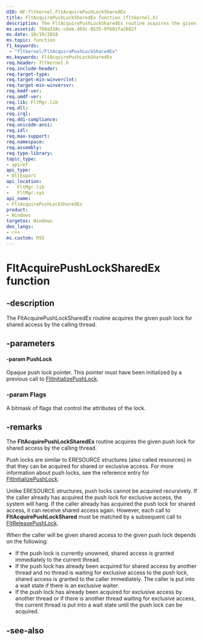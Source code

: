 ```yaml
---
UID: NF:fltkernel.FltAcquirePushLockSharedEx
title: FltAcquirePushLockSharedEx function (fltkernel.h)
description: The FltAcquirePushLockSharedEx routine acquires the given push lock for shared access by the calling thread.
ms.assetid: 760a310c-c6eb-493c-8535-9f601fa2882f
ms.date: 10/19/2018
ms.topic: function
f1_keywords:
 - "fltkernel/FltAcquirePushLockSharedEx"
ms.keywords: FltAcquirePushLockSharedEx
req.header: fltkernel.h
req.include-header:
req.target-type:
req.target-min-winverclnt:
req.target-min-winversvr:
req.kmdf-ver:
req.umdf-ver:
req.lib: FltMgr.lib
req.dll: 
req.irql: 
req.ddi-compliance:
req.unicode-ansi:
req.idl:
req.max-support:
req.namespace:
req.assembly:
req.type-library: 
topic_type: 
- apiref
api_type: 
- DllExport
api_location: 
-   FltMgr.lib
-   FltMgr.sys
api_name: 
- FltAcquirePushLockSharedEx
product:
- Windows
targetos: Windows
dev_langs:
- c++
ms.custom: RS5
---
```


# FltAcquirePushLockSharedEx function


## -description

The FltAcquirePushLockSharedEx routine acquires the given push lock for shared access by the calling thread.

## -parameters

#### -param PushLock 

Opaque push lock pointer. This pointer must have been initialized by a previous call to <a href="https://docs.microsoft.com/windows-hardware/drivers/ddi/content/fltkernel/nf-fltkernel-fltinitializepushlock">FltInitializePushLock</a>. 


### -param Flags

A bitmask of flags that control the attributes of the lock.


## -remarks

The <b>FltAcquirePushLockSharedEx</b> routine acquires the given push lock for shared access by the calling thread. 

Push locks are similar to ERESOURCE structures (also called resources) in that they can be acquired for shared or exclusive access. For more information about push locks, see the reference entry for <a href="https://docs.microsoft.com/windows-hardware/drivers/ddi/content/fltkernel/nf-fltkernel-fltinitializepushlock">FltInitializePushLock</a>. 

Unlike ERESOURCE structures, push locks cannot be acquired recursively. If the caller already has acquired the push lock for exclusive access, the system will hang. If the caller already has acquired the push lock for shared access, it can receive shared access again. However, each call to <b>FltAcquirePushLockShared</b> must be matched by a subsequent call to <a href="https://docs.microsoft.com/windows-hardware/drivers/ddi/content/fltkernel/nf-fltkernel-fltreleasepushlock">FltReleasePushLock</a>. 

When the caller will be given shared access to the given push lock depends on the following:

<ul>
<li>
If the push lock is currently unowned, shared access is granted immediately to the current thread.

</li>
<li>
If the push lock has already been acquired for shared access by another thread and no thread is waiting for exclusive access to the push lock, shared access is granted to the caller immediately. The caller is put into a wait state if there is an exclusive waiter. 

</li>
<li>
If the push lock has already been acquired for exclusive access by another thread or if there is another thread waiting for exclusive access, the current thread is put into a wait state until the push lock can be acquired. 

</li>
</ul>

## -see-also
